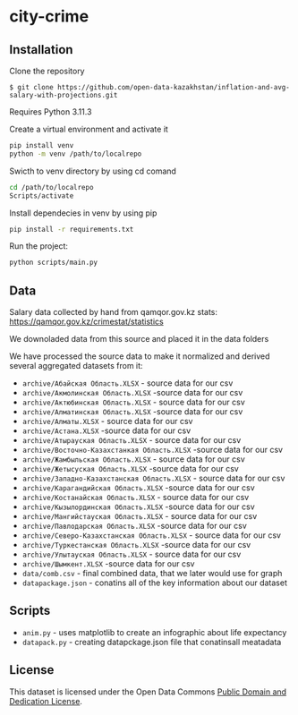# city-crime

## Installation

Clone the repository
```shell
$ git clone https://github.com/open-data-kazakhstan/inflation-and-avg-salary-with-projections.git
```

Requires Python 3.11.3 

Create a virtual environment and activate it 
```bash
pip install venv
python -m venv /path/to/localrepo
```

Swicth to venv directory by using cd comand
```bash
cd /path/to/localrepo
Scripts/activate
```

Install dependecies in venv by using pip
```bash
pip install -r requirements.txt
```

Run the project:
```bash
python scripts/main.py
```

## Data 

Salary data collected by hand from qamqor.gov.kz stats: https://qamqor.gov.kz/crimestat/statistics

We downoladed data from this source and placed it in the data folders 

We have processed the source data to make it normalized and derived  several aggregated datasets from it:

* `archive/Абайская Область.XLSX` - sourсe data for our csv
* `archive/Акмолинская Область.XLSX` -sourсe data for our csv
* `archive/Актюбинская Область.XLSX` - sourсe data for our csv
* `archive/Алматинская Область.XLSX` -sourсe data for our csv
* `archive/Алматы.XLSX` - sourсe data for our csv
* `archive/Астана.XLSX` -sourсe data for our csv
* `archive/Атырауская Область.XLSX` - sourсe data for our csv
* `archive/Восточно-Казахстанкая Область.XLSX` -sourсe data for our csv
* `archive/Жамбыльская Область.XLSX` - sourсe data for our csv
* `archive/Жетысуская Область.XLSX` -sourсe data for our csv
* `archive/Западно-Казахстанская Область.XLSX` - sourсe data for our csv
* `archive/Карагандийская Область.XLSX` -sourсe data for our csv
* `archive/Костанайская Область.XLSX` - sourсe data for our csv
* `archive/Кызылординская Область.XLSX` -sourсe data for our csv
* `archive/Мангийстауская Область.XLSX` - sourсe data for our csv
* `archive/Павлодарская Область.XLSX` -sourсe data for our csv
* `archive/Северо-Казахстанская Область.XLSX` - sourсe data for our csv
* `archive/Туркестанская Область.XLSX` -sourсe data for our csv
* `archive/Улытауская Область.XLSX` - sourсe data for our csv
* `archive/Шымкент.XLSX` -sourсe data for our csv
* `data/comb.csv` - final combined data, that we later would use for graph
* `datapackage.json` - conatins all of the key information about our dataset

## Scripts

* `anim.py` - uses matplotlib to create an infographic about life expectancy 
* `datapack.py` - creating datapckage.json file that conatinsall meatadata

## License

This dataset is licensed under the Open Data Commons [Public Domain and Dedication License][pddl].

[pddl]: https://www.opendatacommons.org/licenses/pddl/1-0/
